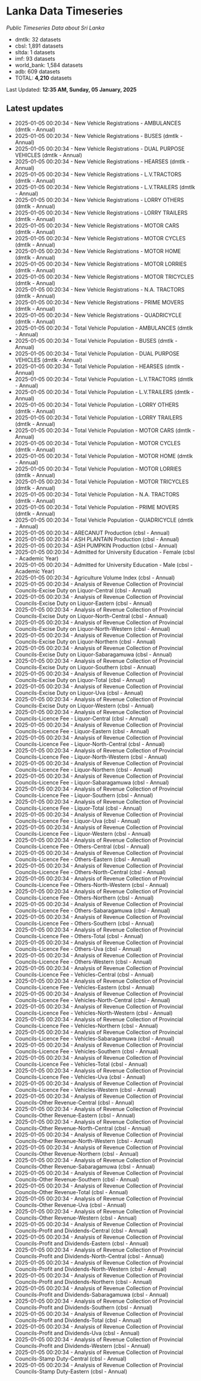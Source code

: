 # Lanka Data Timeseries
*Public Timeseries Data about Sri Lanka*

* dmtlk: 32 datasets
* cbsl: 1,891 datasets
* sltda: 1 datasets
* imf: 93 datasets
* world_bank: 1,584 datasets
* adb: 609 datasets
* TOTAL: **4,210** datasets

Last Updated: **12:35 AM, Sunday, 05 January, 2025**

## Latest updates

* 2025-01-05 00:20:34 - New Vehicle Registrations - AMBULANCES (dmtlk - Annual)
* 2025-01-05 00:20:34 - New Vehicle Registrations - BUSES (dmtlk - Annual)
* 2025-01-05 00:20:34 - New Vehicle Registrations - DUAL PURPOSE VEHICLES (dmtlk - Annual)
* 2025-01-05 00:20:34 - New Vehicle Registrations - HEARSES (dmtlk - Annual)
* 2025-01-05 00:20:34 - New Vehicle Registrations - L.V.TRACTORS (dmtlk - Annual)
* 2025-01-05 00:20:34 - New Vehicle Registrations - L.V.TRAILERS (dmtlk - Annual)
* 2025-01-05 00:20:34 - New Vehicle Registrations - LORRY OTHERS (dmtlk - Annual)
* 2025-01-05 00:20:34 - New Vehicle Registrations - LORRY TRAILERS (dmtlk - Annual)
* 2025-01-05 00:20:34 - New Vehicle Registrations - MOTOR CARS (dmtlk - Annual)
* 2025-01-05 00:20:34 - New Vehicle Registrations - MOTOR CYCLES (dmtlk - Annual)
* 2025-01-05 00:20:34 - New Vehicle Registrations - MOTOR HOME (dmtlk - Annual)
* 2025-01-05 00:20:34 - New Vehicle Registrations - MOTOR LORRIES (dmtlk - Annual)
* 2025-01-05 00:20:34 - New Vehicle Registrations - MOTOR TRICYCLES (dmtlk - Annual)
* 2025-01-05 00:20:34 - New Vehicle Registrations - N.A. TRACTORS (dmtlk - Annual)
* 2025-01-05 00:20:34 - New Vehicle Registrations - PRIME MOVERS (dmtlk - Annual)
* 2025-01-05 00:20:34 - New Vehicle Registrations - QUADRICYCLE (dmtlk - Annual)
* 2025-01-05 00:20:34 - Total Vehicle Population - AMBULANCES (dmtlk - Annual)
* 2025-01-05 00:20:34 - Total Vehicle Population - BUSES (dmtlk - Annual)
* 2025-01-05 00:20:34 - Total Vehicle Population - DUAL PURPOSE VEHICLES (dmtlk - Annual)
* 2025-01-05 00:20:34 - Total Vehicle Population - HEARSES (dmtlk - Annual)
* 2025-01-05 00:20:34 - Total Vehicle Population - L.V.TRACTORS (dmtlk - Annual)
* 2025-01-05 00:20:34 - Total Vehicle Population - L.V.TRAILERS (dmtlk - Annual)
* 2025-01-05 00:20:34 - Total Vehicle Population - LORRY OTHERS (dmtlk - Annual)
* 2025-01-05 00:20:34 - Total Vehicle Population - LORRY TRAILERS (dmtlk - Annual)
* 2025-01-05 00:20:34 - Total Vehicle Population - MOTOR CARS (dmtlk - Annual)
* 2025-01-05 00:20:34 - Total Vehicle Population - MOTOR CYCLES (dmtlk - Annual)
* 2025-01-05 00:20:34 - Total Vehicle Population - MOTOR HOME (dmtlk - Annual)
* 2025-01-05 00:20:34 - Total Vehicle Population - MOTOR LORRIES (dmtlk - Annual)
* 2025-01-05 00:20:34 - Total Vehicle Population - MOTOR TRICYCLES (dmtlk - Annual)
* 2025-01-05 00:20:34 - Total Vehicle Population - N.A. TRACTORS (dmtlk - Annual)
* 2025-01-05 00:20:34 - Total Vehicle Population - PRIME MOVERS (dmtlk - Annual)
* 2025-01-05 00:20:34 - Total Vehicle Population - QUADRICYCLE (dmtlk - Annual)
* 2025-01-05 00:20:34 - ARECANUT Production (cbsl - Annual)
* 2025-01-05 00:20:34 - ASH PLANTAIN Production (cbsl - Annual)
* 2025-01-05 00:20:34 - ASH PUMPKIN Production (cbsl - Annual)
* 2025-01-05 00:20:34 - Admitted for University Education - Female (cbsl - Academic Year)
* 2025-01-05 00:20:34 - Admitted for University Education - Male (cbsl - Academic Year)
* 2025-01-05 00:20:34 - Agriculture Volume Index (cbsl - Annual)
* 2025-01-05 00:20:34 - Analysis of Revenue Collection of Provincial Councils-Excise Duty on Liquor-Central (cbsl - Annual)
* 2025-01-05 00:20:34 - Analysis of Revenue Collection of Provincial Councils-Excise Duty on Liquor-Eastern (cbsl - Annual)
* 2025-01-05 00:20:34 - Analysis of Revenue Collection of Provincial Councils-Excise Duty on Liquor-North-Central (cbsl - Annual)
* 2025-01-05 00:20:34 - Analysis of Revenue Collection of Provincial Councils-Excise Duty on Liquor-North-Western (cbsl - Annual)
* 2025-01-05 00:20:34 - Analysis of Revenue Collection of Provincial Councils-Excise Duty on Liquor-Northern (cbsl - Annual)
* 2025-01-05 00:20:34 - Analysis of Revenue Collection of Provincial Councils-Excise Duty on Liquor-Sabaragamuwa (cbsl - Annual)
* 2025-01-05 00:20:34 - Analysis of Revenue Collection of Provincial Councils-Excise Duty on Liquor-Southern (cbsl - Annual)
* 2025-01-05 00:20:34 - Analysis of Revenue Collection of Provincial Councils-Excise Duty on Liquor-Total (cbsl - Annual)
* 2025-01-05 00:20:34 - Analysis of Revenue Collection of Provincial Councils-Excise Duty on Liquor-Uva (cbsl - Annual)
* 2025-01-05 00:20:34 - Analysis of Revenue Collection of Provincial Councils-Excise Duty on Liquor-Western (cbsl - Annual)
* 2025-01-05 00:20:34 - Analysis of Revenue Collection of Provincial Councils-Licence Fee - Liquor-Central (cbsl - Annual)
* 2025-01-05 00:20:34 - Analysis of Revenue Collection of Provincial Councils-Licence Fee - Liquor-Eastern (cbsl - Annual)
* 2025-01-05 00:20:34 - Analysis of Revenue Collection of Provincial Councils-Licence Fee - Liquor-North-Central (cbsl - Annual)
* 2025-01-05 00:20:34 - Analysis of Revenue Collection of Provincial Councils-Licence Fee - Liquor-North-Western (cbsl - Annual)
* 2025-01-05 00:20:34 - Analysis of Revenue Collection of Provincial Councils-Licence Fee - Liquor-Northern (cbsl - Annual)
* 2025-01-05 00:20:34 - Analysis of Revenue Collection of Provincial Councils-Licence Fee - Liquor-Sabaragamuwa (cbsl - Annual)
* 2025-01-05 00:20:34 - Analysis of Revenue Collection of Provincial Councils-Licence Fee - Liquor-Southern (cbsl - Annual)
* 2025-01-05 00:20:34 - Analysis of Revenue Collection of Provincial Councils-Licence Fee - Liquor-Total (cbsl - Annual)
* 2025-01-05 00:20:34 - Analysis of Revenue Collection of Provincial Councils-Licence Fee - Liquor-Uva (cbsl - Annual)
* 2025-01-05 00:20:34 - Analysis of Revenue Collection of Provincial Councils-Licence Fee - Liquor-Western (cbsl - Annual)
* 2025-01-05 00:20:34 - Analysis of Revenue Collection of Provincial Councils-Licence Fee - Others-Central (cbsl - Annual)
* 2025-01-05 00:20:34 - Analysis of Revenue Collection of Provincial Councils-Licence Fee - Others-Eastern (cbsl - Annual)
* 2025-01-05 00:20:34 - Analysis of Revenue Collection of Provincial Councils-Licence Fee - Others-North-Central (cbsl - Annual)
* 2025-01-05 00:20:34 - Analysis of Revenue Collection of Provincial Councils-Licence Fee - Others-North-Western (cbsl - Annual)
* 2025-01-05 00:20:34 - Analysis of Revenue Collection of Provincial Councils-Licence Fee - Others-Northern (cbsl - Annual)
* 2025-01-05 00:20:34 - Analysis of Revenue Collection of Provincial Councils-Licence Fee - Others-Sabaragamuwa (cbsl - Annual)
* 2025-01-05 00:20:34 - Analysis of Revenue Collection of Provincial Councils-Licence Fee - Others-Southern (cbsl - Annual)
* 2025-01-05 00:20:34 - Analysis of Revenue Collection of Provincial Councils-Licence Fee - Others-Total (cbsl - Annual)
* 2025-01-05 00:20:34 - Analysis of Revenue Collection of Provincial Councils-Licence Fee - Others-Uva (cbsl - Annual)
* 2025-01-05 00:20:34 - Analysis of Revenue Collection of Provincial Councils-Licence Fee - Others-Western (cbsl - Annual)
* 2025-01-05 00:20:34 - Analysis of Revenue Collection of Provincial Councils-Licence Fee - Vehicles-Central (cbsl - Annual)
* 2025-01-05 00:20:34 - Analysis of Revenue Collection of Provincial Councils-Licence Fee - Vehicles-Eastern (cbsl - Annual)
* 2025-01-05 00:20:34 - Analysis of Revenue Collection of Provincial Councils-Licence Fee - Vehicles-North-Central (cbsl - Annual)
* 2025-01-05 00:20:34 - Analysis of Revenue Collection of Provincial Councils-Licence Fee - Vehicles-North-Western (cbsl - Annual)
* 2025-01-05 00:20:34 - Analysis of Revenue Collection of Provincial Councils-Licence Fee - Vehicles-Northern (cbsl - Annual)
* 2025-01-05 00:20:34 - Analysis of Revenue Collection of Provincial Councils-Licence Fee - Vehicles-Sabaragamuwa (cbsl - Annual)
* 2025-01-05 00:20:34 - Analysis of Revenue Collection of Provincial Councils-Licence Fee - Vehicles-Southern (cbsl - Annual)
* 2025-01-05 00:20:34 - Analysis of Revenue Collection of Provincial Councils-Licence Fee - Vehicles-Total (cbsl - Annual)
* 2025-01-05 00:20:34 - Analysis of Revenue Collection of Provincial Councils-Licence Fee - Vehicles-Uva (cbsl - Annual)
* 2025-01-05 00:20:34 - Analysis of Revenue Collection of Provincial Councils-Licence Fee - Vehicles-Western (cbsl - Annual)
* 2025-01-05 00:20:34 - Analysis of Revenue Collection of Provincial Councils-Other Revenue-Central (cbsl - Annual)
* 2025-01-05 00:20:34 - Analysis of Revenue Collection of Provincial Councils-Other Revenue-Eastern (cbsl - Annual)
* 2025-01-05 00:20:34 - Analysis of Revenue Collection of Provincial Councils-Other Revenue-North-Central (cbsl - Annual)
* 2025-01-05 00:20:34 - Analysis of Revenue Collection of Provincial Councils-Other Revenue-North-Western (cbsl - Annual)
* 2025-01-05 00:20:34 - Analysis of Revenue Collection of Provincial Councils-Other Revenue-Northern (cbsl - Annual)
* 2025-01-05 00:20:34 - Analysis of Revenue Collection of Provincial Councils-Other Revenue-Sabaragamuwa (cbsl - Annual)
* 2025-01-05 00:20:34 - Analysis of Revenue Collection of Provincial Councils-Other Revenue-Southern (cbsl - Annual)
* 2025-01-05 00:20:34 - Analysis of Revenue Collection of Provincial Councils-Other Revenue-Total (cbsl - Annual)
* 2025-01-05 00:20:34 - Analysis of Revenue Collection of Provincial Councils-Other Revenue-Uva (cbsl - Annual)
* 2025-01-05 00:20:34 - Analysis of Revenue Collection of Provincial Councils-Other Revenue-Western (cbsl - Annual)
* 2025-01-05 00:20:34 - Analysis of Revenue Collection of Provincial Councils-Profit and Dividends-Central (cbsl - Annual)
* 2025-01-05 00:20:34 - Analysis of Revenue Collection of Provincial Councils-Profit and Dividends-Eastern (cbsl - Annual)
* 2025-01-05 00:20:34 - Analysis of Revenue Collection of Provincial Councils-Profit and Dividends-North-Central (cbsl - Annual)
* 2025-01-05 00:20:34 - Analysis of Revenue Collection of Provincial Councils-Profit and Dividends-North-Western (cbsl - Annual)
* 2025-01-05 00:20:34 - Analysis of Revenue Collection of Provincial Councils-Profit and Dividends-Northern (cbsl - Annual)
* 2025-01-05 00:20:34 - Analysis of Revenue Collection of Provincial Councils-Profit and Dividends-Sabaragamuwa (cbsl - Annual)
* 2025-01-05 00:20:34 - Analysis of Revenue Collection of Provincial Councils-Profit and Dividends-Southern (cbsl - Annual)
* 2025-01-05 00:20:34 - Analysis of Revenue Collection of Provincial Councils-Profit and Dividends-Total (cbsl - Annual)
* 2025-01-05 00:20:34 - Analysis of Revenue Collection of Provincial Councils-Profit and Dividends-Uva (cbsl - Annual)
* 2025-01-05 00:20:34 - Analysis of Revenue Collection of Provincial Councils-Profit and Dividends-Western (cbsl - Annual)
* 2025-01-05 00:20:34 - Analysis of Revenue Collection of Provincial Councils-Stamp Duty-Central (cbsl - Annual)
* 2025-01-05 00:20:34 - Analysis of Revenue Collection of Provincial Councils-Stamp Duty-Eastern (cbsl - Annual)